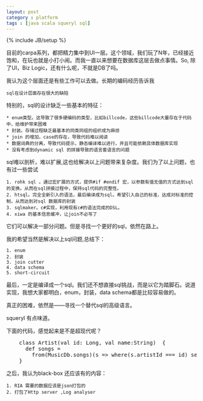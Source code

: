 ```yaml
---
layout: post
category : platform
tags : [java scala squeryl sql]
---
```

{% include JB/setup %}

目前的carpa系列，都把精力集中到UI一层。这个领域，我们玩了N年，已经接近饱和，在玩也就是小打小闹。而我一直以来想要在数据库这层去做点事情。So, 除了UI，Biz Logic，还有什么呢，不就是DB了吗。

我认为这个层面还是有些工作可以去做。长期的编码经历告诉我

	sql在设计层面存在很大的缺陷

特别的，sql的设计缺乏一些基本的特征：

	* enum类型。这导致了很多硬编码的类型，比如billcode，这些billcode大量存在于代码中，给维护带来困难
	* 封装。存储过程缺乏最基本的同类同组的组织成为麻烦
	* join 的增加，case的存在，导致代码难以阅读
	* 数据词典的分离，导致代码提示，静态编译难以进行，并且可能依赖具体数据库实现
	* 没有考虑到dynamic sql 的拼接导致的语言套语言的问题

sql难以剖析，难以扩展,这也给解决以上问题带来复杂度。我们为了以上问题，也有过一些尝试

	1. rohk sql 。通过宏扩展的方式，提供#if #endif 宏，以参数有值无值的方式达到sql的变换。从而在sql拼接过程中，保持sql代码的完整性。
	2. htsql。完全全新引入的语法，最后编译成为sql。希望引入自己的标准，达成对标准的控制，从而达到对sql 数据库的封装
	3. sqlmaker。c#实现，利用现有c#的语法完成的DSL。
	4. xiwa 的基本信息缓冲，让join不必写了

它们可以解决一部分问题。但是寻找一个更好的sql，依然在路上。

我的希望当然是解决以上sql问题,总结下：

	1. enum
	2. 封装
	3. join cutter
	4. data schema
	5. short-circuit

最后，一定是编译成一个sql。我们还不想直接sql挑战，而是以它为踏脚石。说道实现，我想大家都明白，enum，封装，data schema都是比较容易做的。

真正的困难，依然是——寻找一个替代sql的高级语言。

squeryl 有点味道。


下面的代码，感觉起来是不是超现代呢？

<pre>
	class Artist(val id: Long, val name:String)  {	   
	  def songs = 
	    from(MusicDb.songs)(s => where(s.artistId === id) select(s))
	}
</pre>

之后，我认为black-box 还应该有的内容：

	1. RIA 需要的数据应该是json打包的
	2. 打包了Http server ,Log analyser
